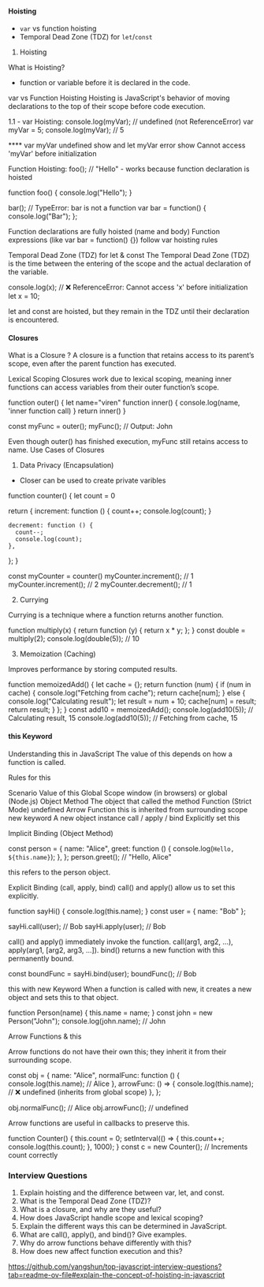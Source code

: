 #### **Hoisting**
  - `var` vs function hoisting
  - Temporal Dead Zone (TDZ) for `let`/`const`

1. Hoisting

What is Hoisting?

 - function or variable before it is declared in the code.

var vs Function Hoisting
Hoisting is JavaScript's behavior of moving declarations to the top of their scope before code execution.

1.1 - var Hoisting:
console.log(myVar); // undefined (not ReferenceError)
var myVar = 5;
console.log(myVar); // 5

**** var myVar undefined show and let myVar error show Cannot access 'myVar' before initialization

Function Hoisting:
foo(); // "Hello" - works because function declaration is hoisted

function foo() {
  console.log("Hello");
}

bar(); // TypeError: bar is not a function
var bar = function() {
  console.log("Bar");
};

Function declarations are fully hoisted (name and body)
Function expressions (like var bar = function() {}) follow var hoisting rules

Temporal Dead Zone (TDZ) for let & const
The Temporal Dead Zone (TDZ) is the time between the entering of the scope and the actual declaration of the variable.

console.log(x); // ❌ ReferenceError: Cannot access 'x' before initialization
let x = 10;

let and const are hoisted, but they remain in the TDZ until their declaration is encountered.

#### **Closures**
What is a Closure ?
A closure is a function that retains access to its parent’s scope, even after the parent function has executed.

Lexical Scoping
Closures work due to lexical scoping, meaning inner functions can access variables from their outer function’s scope.

function outer() {
  let name="viren"
  function inner() {
    console.log(name, 'inner function call)
  }
  return inner()
}

const myFunc = outer();
myFunc(); // Output: John

Even though outer() has finished execution, myFunc still retains access to name.
Use Cases of Closures

1. Data Privacy (Encapsulation)
 - Closer can be used to create private varibles

function counter() {
  let count = 0

  return {
    increment: function () {
      count++;
      console.log(count);
    }

    decrement: function () {
      count--;
      console.log(count);
    },
  };
}

const myCounter = counter()
myCounter.increment(); // 1
myCounter.increment(); // 2
myCounter.decrement(); // 1

2. Currying

Currying is a technique where a function returns another function.

function multiply(x) {
  return function (y) {
    return x * y;
  };
}
const double = multiply(2);
console.log(double(5)); // 10

3. Memoization (Caching)

Improves performance by storing computed results.

function memoizedAdd() {
  let cache = {};
  return function (num) {
    if (num in cache) {
      console.log("Fetching from cache");
      return cache[num];
    } else {
      console.log("Calculating result");
      let result = num + 10;
      cache[num] = result;
      return result;
    }
  };
}
const add10 = memoizedAdd();
console.log(add10(5)); // Calculating result, 15
console.log(add10(5)); // Fetching from cache, 15

#### **this Keyword**
Understanding this in JavaScript
The value of this depends on how a function is called.

Rules for this

Scenario	                              Value of this
Global Scope	                          window (in browsers) or global (Node.js)
Object Method	                          The object that called the method
Function (Strict Mode)	                undefined
Arrow Function	                        this is inherited from surrounding scope
new keyword	                            A new object instance
call / apply / bind	                    Explicitly set this

Implicit Binding (Object Method)

const person = {
  name: "Alice",
  greet: function () {
    console.log(`Hello, ${this.name}`);
  },
};
person.greet(); // "Hello, Alice"

this refers to the person object.

Explicit Binding (call, apply, bind)
call() and apply() allow us to set this explicitly.

function sayHi() {
  console.log(this.name);
}
const user = { name: "Bob" };

sayHi.call(user); // Bob
sayHi.apply(user); // Bob

call() and apply() immediately invoke the function.
call(arg1, arg2, ...), apply(arg1, [arg2, arg3, ...]).
bind() returns a new function with this permanently bound.

const boundFunc = sayHi.bind(user);
boundFunc(); // Bob

this with new Keyword
When a function is called with new, it creates a new object and sets this to that object.

function Person(name) {
  this.name = name;
}
const john = new Person("John");
console.log(john.name); // John

Arrow Functions & this

Arrow functions do not have their own this; they inherit it from their surrounding scope.

const obj = {
  name: "Alice",
  normalFunc: function () {
    console.log(this.name); // Alice
  },
  arrowFunc: () => {
    console.log(this.name); // ❌ undefined (inherits from global scope)
  },
};

obj.normalFunc(); // Alice
obj.arrowFunc(); // undefined

Arrow functions are useful in callbacks to preserve this.

function Counter() {
  this.count = 0;
  setInterval(() => {
    this.count++;
    console.log(this.count);
  }, 1000);
}
const c = new Counter(); // Increments count correctly

### **Interview Questions**

1. Explain hoisting and the difference between var, let, and const.
2. What is the Temporal Dead Zone (TDZ)?
3. What is a closure, and why are they useful?
4. How does JavaScript handle scope and lexical scoping?
5. Explain the different ways this can be determined in JavaScript.
6. What are call(), apply(), and bind()? Give examples.
7. Why do arrow functions behave differently with this?
8. How does new affect function execution and this?

https://github.com/yangshun/top-javascript-interview-questions?tab=readme-ov-file#explain-the-concept-of-hoisting-in-javascript
